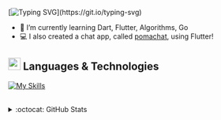 [![Typing SVG](https://readme-typing-svg.demolab.com?font=Iosevka&size=36&pause=1000&color=F7B415&width=435&lines=Welcome+to+my+profile!)](https://git.io/typing-svg)
  
- 🌱 I’m currently learning Dart, Flutter, Algorithms, Go
- 💻 I also created a chat app, called [pomachat](https://github.com/anotherlusitano/pomachat), using Flutter!
<!--
- 🔭 I’m currently working on ...
- 👯 I’m looking to collaborate on ...
- 🤔 I’m looking for help with ...
- 💬 Ask me about ...
- 📫 How to reach me: ...
- ⚡ Fun fact: I love speedrunning SuperTux when I'm bored
-->

## <img src="https://media2.giphy.com/media/QssGEmpkyEOhBCb7e1/giphy.gif?cid=ecf05e47a0n3gi1bfqntqmob8g9aid1oyj2wr3ds3mg700bl&rid=giphy.gif" width ="25"><b> Languages & Technologies</b>

[![My Skills](https://skillicons.dev/icons?i=html,css,js,php,mysql,cs,dotnet,bootstrap,dart,flutter,firebase,github,git,vim,emacs,visualstudio,vscode,linux)](https://skillicons.dev)

<br>

<details>
  <summary>:octocat: GitHub Stats</summary>
  <br>
  <a href=""> <img align="left" src="https://github-readme-stats-sigma-five.vercel.app/api?username=anotherlusitano&show_icons=true&theme=great-gatsby&line_height=40"/> </a>
<a href=""> <img align="right" src="https://github-readme-stats-sigma-five.vercel.app/api/top-langs/?username=anotherlusitano&theme=great-gatsby&line_height=40&hide=css"/> </a>
</details>
